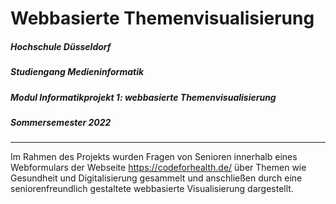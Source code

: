# Webbasierte Themenvisualisierung

##### Hochschule Düsseldorf
##### Studiengang Medieninformatik
##### Modul Informatikprojekt 1: webbasierte Themenvisualisierung
##### Sommersemester 2022

<hr />

Im Rahmen des Projekts wurden Fragen von Senioren innerhalb eines Webformulars der Webseite https://codeforhealth.de/ über Themen wie Gesundheit und Digitalisierung gesammelt und anschließen durch eine seniorenfreundlich gestaltete webbasierte Visualisierung dargestellt.


